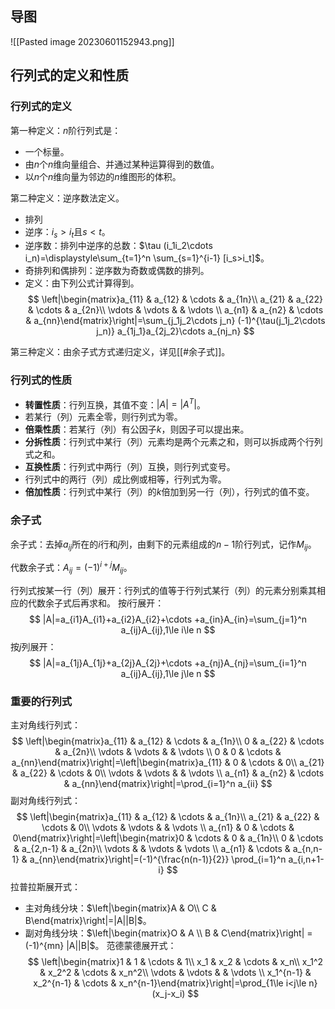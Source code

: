 
## 导图

![[Pasted image 20230601152943.png]]

## 行列式的定义和性质

### 行列式的定义

第一种定义：$n$阶行列式是：
- 一个标量。
- 由$n$个$n$维向量组合、并通过某种运算得到的数值。
- 以$n$个$n$维向量为邻边的$n$维图形的体积。

第二种定义：逆序数法定义。
- 排列
- 逆序：$i_s>i_t$且$s<t$。
- 逆序数：排列中逆序的总数：$\tau (i_1i_2\cdots i_n)=\displaystyle\sum_{t=1}^n \sum_{s=1}^{i-1} [i_s>i_t]$。
- 奇排列和偶排列：逆序数为奇数或偶数的排列。
- 定义：由下列公式计算得到。
$$
\left|\begin{matrix}a_{11} & a_{12} & \cdots & a_{1n}\\ a_{21} & a_{22} & \cdots & a_{2n}\\ \vdots & \vdots & & \vdots \\ a_{n1} & a_{n2} & \cdots & a_{nn}\end{matrix}\right|=\sum_{j_1j_2\cdots j_n} (-1)^{\tau(j_1j_2\cdots j_n)} a_{1j_1}a_{2j_2}\cdots a_{nj_n}
$$

第三种定义：由余子式方式递归定义，详见[[#余子式]]。

### 行列式的性质

- **转置性质**：行列互换，其值不变：$|A|=|A^T|$。
- 若某行（列）元素全零，则行列式为零。
- **倍乘性质**：若某行（列）有公因子$k$，则因子可以提出来。
- **分拆性质**：行列式中某行（列）元素均是两个元素之和，则可以拆成两个行列式之和。
- **互换性质**：行列式中两行（列）互换，则行列式变号。
- 行列式中的两行（列）成比例或相等，行列式为零。
- **倍加性质**：行列式中某行（列）的$k$倍加到另一行（列），行列式的值不变。

### 余子式

余子式：去掉$a_{ij}$所在的$i$行和$j$列，由剩下的元素组成的$n-1$阶行列式，记作$M_{ij}$。

代数余子式：$A_{ij}=(-1)^{i+j} M_{ij}$。

行列式按某一行（列）展开：行列式的值等于行列式某行（列）的元素分别乘其相应的代数余子式后再求和。
按$i$行展开：
$$
|A|=a_{i1}A_{i1}+a_{i2}A_{i2}+\cdots +a_{in}A_{in}=\sum_{j=1}^n a_{ij}A_{ij},1\le i\le n
$$
按$j$列展开：
$$
|A|=a_{1j}A_{1j}+a_{2j}A_{2j}+\cdots +a_{nj}A_{nj}=\sum_{i=1}^n a_{ij}A_{ij},1\le j\le n
$$

### 重要的行列式

主对角线行列式：
$$
\left|\begin{matrix}a_{11} & a_{12} & \cdots & a_{1n}\\ 0 & a_{22} & \cdots & a_{2n}\\ \vdots & \vdots & & \vdots \\ 0 & 0 & \cdots & a_{nn}\end{matrix}\right|=\left|\begin{matrix}a_{11} & 0 & \cdots & 0\\ a_{21} & a_{22} & \cdots & 0\\ \vdots & \vdots & & \vdots \\ a_{n1} & a_{n2} & \cdots & a_{nn}\end{matrix}\right|=\prod_{i=1}^n a_{ii}
$$
副对角线行列式：
$$
\left|\begin{matrix}a_{11} & a_{12} & \cdots & a_{1n}\\ a_{21} & a_{22} & \cdots & 0\\ \vdots & \vdots & & \vdots \\ a_{n1} & 0 & \cdots & 0\end{matrix}\right|=\left|\begin{matrix}0 & \cdots & 0 & a_{1n}\\ 0 & \cdots & a_{2,n-1} & a_{2n}\\ \vdots & & \vdots & \vdots \\ a_{n1} & \cdots & a_{n,n-1} & a_{nn}\end{matrix}\right|=(-1)^{\frac{n(n-1)}{2}} \prod_{i=1}^n a_{i,n+1-i}
$$
拉普拉斯展开式：
- 主对角线分块：$\left|\begin{matrix}A & O\\ C & B\end{matrix}\right|=|A||B|$。
- 副对角线分块：$\left|\begin{matrix}O & A \\ B & C\end{matrix}\right| = (-1)^{mn} |A||B|$。
范德蒙德展开式：
$$
\left|\begin{matrix}1 & 1 & \cdots & 1\\ x_1 & x_2 & \cdots & x_n\\ x_1^2 & x_2^2 & \cdots & x_n^2\\ \vdots & \vdots & & \vdots \\ x_1^{n-1} & x_2^{n-1} & \cdots & x_n^{n-1}\end{matrix}\right|=\prod_{1\le i<j\le n} (x_j-x_i)
$$

